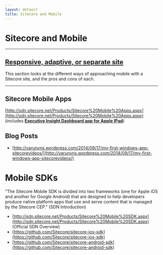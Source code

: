 ```yaml
---
layout: default
title: Sitecore and Mobile
---
```


# Sitecore and  Mobile

---------------------------------------

## [Responsive, adaptive, or separate site](/docs/documentation/Mobile/responsive-adaptive-separate-site/index.html)

This section looks at the different ways of approaching mobile with a Sitecore site, and the pros and cons of each.

---------------------------------------

## Sitecore Mobile Apps

[http://sdn.sitecore.net/Products/Sitecore%20Mobile%20Apps.aspx](http://sdn.sitecore.net/Products/Sitecore%20Mobile%20Apps.aspx) (includes [**Executive Insight Dashboard app for Apple IPad**](http://sdn.sitecore.net/Products/Sitecore%20Mobile%20Apps/Apple%20iOS%20Apps/Executive%20Insight%20Dashboard%20app%20for%20Apple%20iPad.aspx))

## Blog Posts

* [http://varunvns.wordpress.com/2014/09/17/my-first-windows-app-sitecorevideos/](http://varunvns.wordpress.com/2014/09/17/my-first-windows-app-sitecorevideos/)

# Mobile SDKs

"The Sitecore Mobile SDK is divided into two frameworks (one for Apple iOS and another for Google Android) that are designed to help developers produce native platform apps that use and serve content that is managed by the Sitecore CEP." (SDN Introduction)

* [http://sdn.sitecore.net/Products/Sitecore%20Mobile%20SDK.aspx](http://sdn.sitecore.net/Products/Sitecore%20Mobile%20SDK.aspx) (Official SDN Overview)
* [https://github.com/Sitecore/sitecore-ios-sdk](https://github.com/Sitecore/sitecore-ios-sdk)
* [https://github.com/Sitecore/sitecore-android-sdk](https://github.com/Sitecore/sitecore-android-sdk)

